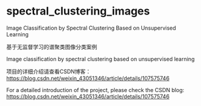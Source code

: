 # spectral_clustering_images
Image Classification by Spectral Clustering Based on Unsupervised Learning

基于无监督学习的谱聚类图像分类案例

Image classification by spectral clustering based on unsupervised learning

项目的详细介绍请查看CSDN博客：https://blog.csdn.net/weixin_43051346/article/details/107575746

For a detailed introduction of the project, please check the CSDN blog: https://blog.csdn.net/weixin_43051346/article/details/107575746
